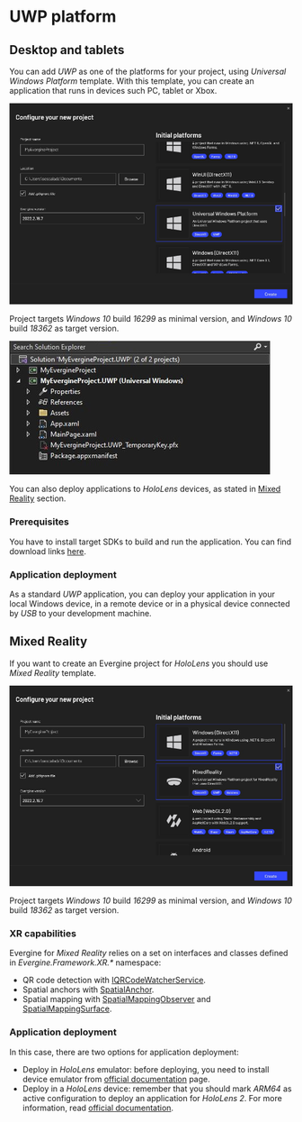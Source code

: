 # UWP platform

## Desktop and tablets

You can add _UWP_ as one of the platforms for your project, using _Universal Windows Platform_ template. With this template, you can create an application that runs in devices such PC, tablet or Xbox.

![Create a new project](images/launcher-desktop.jpg)

Project targets _Windows 10_ build _16299_ as minimal version, and _Windows 10_ build _18362_ as target version.

![Project structure](images/project-structure.jpg)

You can also deploy applications to _HoloLens_ devices, as stated in [Mixed Reality](#Mixed-Reality) section.

### Prerequisites
You have to install target SDKs to build and run the application. You can find download links [here](https://developer.microsoft.com/en-us/windows/downloads/sdk-archive).

### Application deployment
As a standard _UWP_ application, you can deploy your application in your local Windows device, in a remote device or in a physical device connected by _USB_ to your development machine.

## Mixed Reality

If you want to create an Evergine project for _HoloLens_ you should use _Mixed Reality_ template.

![Create a new project](images/launcher-mixed-reality.jpg)

Project targets _Windows 10_ build _16299_ as minimal version, and _Windows 10_ build _18362_ as target version.

### XR capabilities
Evergine for _Mixed Reality_ relies on a set on interfaces and classes defined in _Evergine.Framework.XR.*_ namespace:
- QR code detection with [IQRCodeWatcherService](xref:Evergine.Framework.XR.QR.IQRCodeWatcherService). 
- Spatial anchors with [SpatialAnchor](xref:Evergine.Framework.XR.SpatialAnchors.SpatialAnchor).
- Spatial mapping with [SpatialMappingObserver](xref:Evergine.Framework.XR.SpatialMapping.SpatialMappingObserver) and [SpatialMappingSurface](xref:Evergine.Framework.XR.SpatialMapping.SpatialMappingSurface).

### Application deployment
In this case, there are two options for application deployment: 
- Deploy in _HoloLens_ emulator: before deploying, you need to install device emulator from [official documentation](https://docs.microsoft.com/es-es/windows/mixed-reality/develop/advanced-concepts/hololens-emulator-archive) page.
- Deploy in a _HoloLens_ device: remember that you should mark _ARM64_ as active configuration to deploy an application for _HoloLens 2_. For more information, read [official documentation](https://docs.microsoft.com/en-us/windows/mixed-reality/develop/advanced-concepts/using-visual-studio?tabs=hl2).